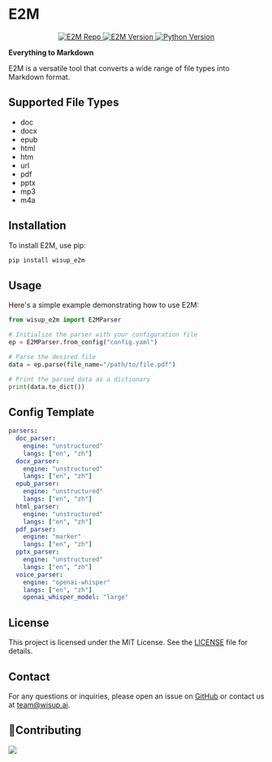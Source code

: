 # E2M

<p align="center">
    <a href="https://github.com/wisupai/e2m">
        <img src="https://img.shields.io/badge/e2m-repo-blue" alt="E2M Repo">
    </a>
    <a href="https://github.com/Jing-yilin/E2M/tags/0.1.2">
        <img src="https://img.shields.io/badge/version-0.1.2-blue" alt="E2M Version">
    </a>
    <a href="https://www.python.org/downloads/">
        <img src="https://img.shields.io/badge/python-3.10%20%7C%203.11-blue" alt="Python Version">
    </a>
</p>

**Everything to Markdown**

E2M is a versatile tool that converts a wide range of file types into Markdown format.

## Supported File Types

-   doc
-   docx
-   epub
-   html
-   htm
-   url
-   pdf
-   pptx
-   mp3
-   m4a

## Installation

To install E2M, use pip:

```bash
pip install wisup_e2m
```

## Usage

Here's a simple example demonstrating how to use E2M:

```python
from wisup_e2m import E2MParser

# Initialize the parser with your configuration file
ep = E2MParser.from_config("config.yaml")

# Parse the desired file
data = ep.parse(file_name="/path/to/file.pdf")

# Print the parsed data as a dictionary
print(data.to_dict())
```

## Config Template

```yaml
parsers:
  doc_parser:
    engine: "unstructured"
    langs: ["en", "zh"]
  docx_parser:
    engine: "unstructured"
    langs: ["en", "zh"]
  epub_parser:
    engine: "unstructured"
    langs: ["en", "zh"]
  html_parser:
    engine: "unstructured"
    langs: ["en", "zh"]
  pdf_parser:
    engine: "marker"
    langs: ["en", "zh"]
  pptx_parser:
    engine: "unstructured"
    langs: ["en", "zh"]
  voice_parser:
    engine: "openai-whisper"
    langs: ["en", "zh"]
    openai_whisper_model: "large"

```

## License

This project is licensed under the MIT License. See the [LICENSE](LICENSE) file for details.

## Contact

For any questions or inquiries, please open an issue on [GitHub](https://github.com/wisupai/e2m) or contact us at [team@wisup.ai](mailto:team@wisup.ai).


## 🌟Contributing

<a href="https://github.com/wisupai/e2m/graphs/contributors">
  <img src="https://contrib.rocks/image?repo=wisupai/e2m" />
</a>